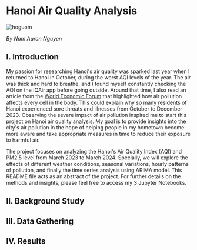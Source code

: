 # Hanoi Air Quality Analysis
![hoguom](https://github.com/namanhnt/Hanoi-Air-Quality-Analysis/assets/139054152/ff3fa853-5be3-4ed9-8b22-bec9b6a01bfe)

*By Nam Aaron Nguyen*
## I. Introduction
My passion for researching Hanoi's air quality was sparked last year when I returned to Hanoi in October, during the worst AQI levels of the year. The air was thick and hard to breathe, and I found myself constantly checking the AQI on the IQAir app before going outside. Around that time, I also read an article from the [World Economic Forum](https://www.weforum.org/agenda/2020/10/as-a-chest-surgeon-i-see-the-effects-of-air-pollution-inside-every-patient/?utm_source=linkedin&utm_medium=social_video&utm_term=1_1&utm_content=28072_Indian_surgeon_polluted_lungs&utm_campaign=social_video_2023) that highlighted how air pollution affects every cell in the body. This could explain why so many residents of Hanoi experienced sore throats and illnesses from October to December 2023. Observing the severe impact of air pollution inspired me to start this project on Hanoi air quality analysis. My goal is to provide insights into the city's air pollution in the hope of helping people in my hometown become more aware and take appropriate measures in time to reduce their exposure to harmful air.

The project focuses on analyzing the Hanoi's Air Quality Index (AQI) and PM2.5 level from March 2023 to March 2024. Specially, we will explore the effects of different weather conditions, seasonal variations, hourly patterns of pollution, and finally the time series analysis using ARIMA model. This README file acts as an abstract of the project. For further details on the methods and insights, please feel free to access my 3 Jupyter Notebooks.

## II. Background Study

## III. Data Gathering

## IV. Results
